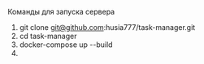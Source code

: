 Команды для запуска сервера 
1) git clone git@github.com:husia777/task-manager.git
2) cd task-manager
3) docker-compose up --build
4) 